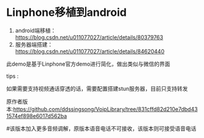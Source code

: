 # Linphone移植到android
1. android端移植：https://blog.csdn.net/u011077027/article/details/80379763
2. 服务器端搭建：https://blog.csdn.net/u011077027/article/details/84620440

此demo是基于Linphone官方demo进行简化，做出类似与微信的界面

tips :

如果需要支持视频通话穿透的话，需要配置搭建stun服务器，目前只支持转发


原作者版本:https://github.com/ddssingsong/VoipLibrary/tree/831cffd82d210e7dbd431574ef898e6017d562ba

#该版本加入更多音频调解，原版本语音电话不可接收，该版本则可接受语音电话

